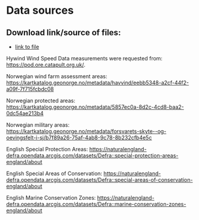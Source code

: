 # Data sources

## Download link/source of files:
- [link to file](testlink.de) 

Hywind Wind Speed Data measurements were requested from: https://pod.ore.catapult.org.uk/.

Norwegian wind farm assessment areas: https://kartkatalog.geonorge.no/metadata/havvind/eebb5348-a2cf-44f2-a09f-7f715fcbdc08

Norwegian protected areas: https://kartkatalog.geonorge.no/metadata/5857ec0a-8d2c-4cd8-baa2-0dc54ae213b4

Norwegian military areas: https://kartkatalog.geonorge.no/metadata/forsvarets-skyte--og-oevingsfelt-i-sj/b7f89a26-75af-4ab8-9c78-8b232cfb4e5c


English Special Protection Areas: https://naturalengland-defra.opendata.arcgis.com/datasets/Defra::special-protection-areas-england/about

English Special Areas of Conservation: https://naturalengland-defra.opendata.arcgis.com/datasets/Defra::special-areas-of-conservation-england/about

English Marine Conservation Zones: https://naturalengland-defra.opendata.arcgis.com/datasets/Defra::marine-conservation-zones-england/about

